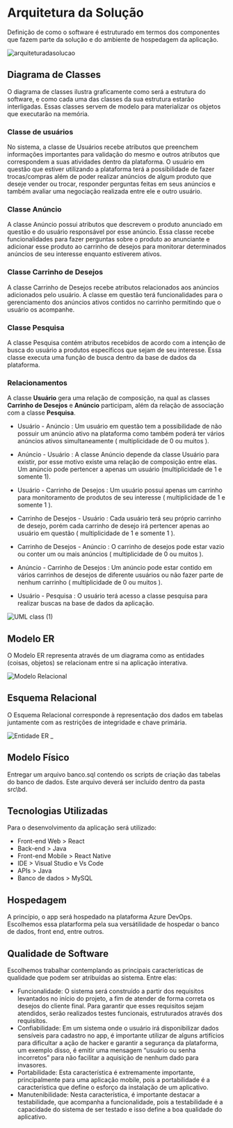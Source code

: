 # Arquitetura da Solução

Definição de como o software é estruturado em termos dos componentes que fazem parte da solução e do ambiente de hospedagem da aplicação.

![arquiteturadasolucao](https://user-images.githubusercontent.com/113313108/189557419-f01849ac-9a4f-46c7-973d-c36d22cf2961.jpeg)

## Diagrama de Classes

O diagrama de classes ilustra graficamente como será a estrutura do software, e como cada uma das classes da sua estrutura estarão interligadas. Essas classes servem de modelo para materializar os objetos que executarão na memória.

### Classe de usuários 

No sistema, a classe de Usuários recebe atributos que preenchem informações importantes para validação do mesmo e outros atributos que correspondem a suas atividades dentro da plataforma. O usuário em questão que estiver utilizando a plataforma terá a possibilidade de fazer trocas/compras além de poder realizar anúncios de algum produto que deseje vender ou trocar, responder perguntas feitas em seus anúncios e também avaliar uma negociação realizada entre ele e outro usuário. 

### Classe Anúncio

A classe Anúncio possui atributos que descrevem o produto anunciado em questão e do usuário responsável por esse anúncio. Essa classe recebe funcionalidades para fazer perguntas sobre o produto ao anunciante e adicionar esse produto ao carrinho de desejos para monitorar determinados anúncios de seu interesse enquanto estiverem ativos.

### Classe Carrinho de Desejos

A classe Carrinho de Desejos recebe atributos relacionados aos anúncios adicionados pelo usuário. A classe em questão terá funcionalidades para o gerenciamento dos anúncios ativos contidos no carrinho permitindo que o usuário os acompanhe.

### Classe Pesquisa 

A classe Pesquisa contém atributos recebidos de acordo com a intenção de busca do usuário a produtos específicos que sejam de seu interesse. Essa classe executa uma função de busca dentro da base de dados da plataforma.

### Relacionamentos 

A classe **Usuário** gera uma relação de composição, na qual as classes **Carrinho de Desejos** e **Anúncio** participam, além da relação de associação com a classe **Pesquisa**.

- Usuário - Anúncio :  Um usuário em questão tem a possibilidade de não possuir um anúncio ativo na plataforma como também poderá ter vários anúncios ativos simultaneamente ( multiplicidade de 0 ou muitos  ). 

- Anúncio - Usuário : A classe Anúncio depende da classe Usuário para existir, por esse motivo existe uma relação de composição entre elas. Um anúncio pode pertencer a apenas um usuário (multiplicidade de 1 e somente 1).

- Usuário - Carrinho de Desejos : Um usuário possui apenas um carrinho para monitoramento de produtos de seu interesse ( multiplicidade de 1 e somente 1 ). 

- Carrinho de Desejos - Usuário : Cada usuário terá seu próprio carrinho de desejo, porém cada carrinho de desejo irá pertencer apenas ao usuário em questão ( multiplicidade de 1 e somente 1 ).

- Carrinho de Desejos - Anúncio : O carrinho de desejos pode estar vazio ou conter um ou mais anúncios ( multiplicidade de 0 ou muitos ).

- Anúncio - Carrinho de Desejos : Um anúncio pode estar contido em vários carrinhos de desejos de diferente usuários ou não fazer parte de nenhum carrinho ( multiplicidade de 0 ou muitos ).

- Usuário - Pesquisa : O usuário terá acesso a classe pesquisa para realizar buscas na base de dados da aplicação.

![UML class (1)](https://user-images.githubusercontent.com/78181968/196006890-e5172d6f-e795-430a-acf9-740b8aafb276.jpeg)

## Modelo ER

O Modelo ER representa através de um diagrama como as entidades (coisas, objetos) se relacionam entre si na aplicação interativa.

![Modelo Relacional](https://user-images.githubusercontent.com/113313108/196006541-fbca7b72-00bb-4889-a3eb-300330664270.jpeg)

## Esquema Relacional

O Esquema Relacional corresponde à representação dos dados em tabelas juntamente com as restrições de integridade e chave primária.
 
![Entidade ER _  ](https://user-images.githubusercontent.com/113313108/196006458-136b3392-dd23-4025-b7f8-e1f9989b80e7.jpeg)

## Modelo Físico

Entregar um arquivo banco.sql contendo os scripts de criação das tabelas do banco de dados. Este arquivo deverá ser incluído dentro da pasta src\bd.

## Tecnologias Utilizadas

Para o desenvolvimento da aplicação será utilizado:
* Front-end Web >  React
* Back-end > Java
* Front-end Mobile > React Native
* IDE > Visual Studio e Vs Code
* APIs > Java
* Banco de dados > MySQL 

## Hospedagem

A princípio, o app será hospedado na plataforma Azure DevOps.
Escolhemos essa platarforma pela sua versátilidade de hospedar o banco de dados, front end, entre outros. 

## Qualidade de Software

Escolhemos trabalhar contemplando as principais características de qualidade que podem ser atribuídas ao sistema. Entre elas: 

* Funcionalidade: O sistema será construído a partir dos requisitos levantados no início do projeto, a fim de atender de forma correta os desejos do cliente final. Para garantir que esses requisitos sejam atendidos, serão realizados testes funcionais, estruturados através dos requisitos. 
* Confiabilidade: Em um sistema onde o usuário irá disponibilizar dados sensíveis para cadastro no app, é importante utilizar de alguns artifícios para dificultar a ação de hacker e garantir a segurança da plataforma, um exemplo disso, é emitir uma mensagem “usuário ou senha incorretos” para não facilitar a aquisição de nenhum dado para invasores.  
* Portabilidade: Esta característica é extremamente importante, principalmente para uma aplicação mobile, pois a portabilidade é a característica que define o esforço da instalação de um aplicativo. 
* Manutenibilidade: Nesta característica, é importante destacar a testabilidade, que acompanha a funcionalidade, pois a testabilidade é a capacidade do sistema de ser testado e isso define a boa qualidade do aplicativo.
